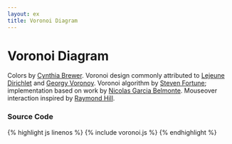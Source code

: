 ```yaml
---
layout: ex
title: Voronoi Diagram
---
```


# Voronoi Diagram

<div class="gallery" id="chart"> </div>
<link type="text/css" rel="stylesheet" href="colorbrewer.css"/>
<link type="text/css" rel="stylesheet" href="voronoi.css"/>
<script type="text/javascript" src="../d3.geom.js?2.7.2"> </script>
<script type="text/javascript" src="voronoi.js"> </script>

Colors by [Cynthia Brewer](http://colorbrewer.org/). Voronoi design
commonly attributed to [Lejeune Dirichlet](http://en.wikipedia.org/wiki/Lejeune_Dirichlet)
and [Georgy Voronoy](http://en.wikipedia.org/wiki/Georgy_Voronoy).
Voronoi algorithm by [Steven Fortune](http://ect.bell-labs.com/who/sjf/);
implementation based on work by [Nicolas Garcia
Belmonte](http://blog.thejit.org/2010/02/12/voronoi-tessellation/).
Mouseover interaction inspired by [Raymond
Hill](http://www.raymondhill.net/blog/?p=9).

### Source Code

{% highlight js linenos %}
{% include voronoi.js %}
{% endhighlight %}
